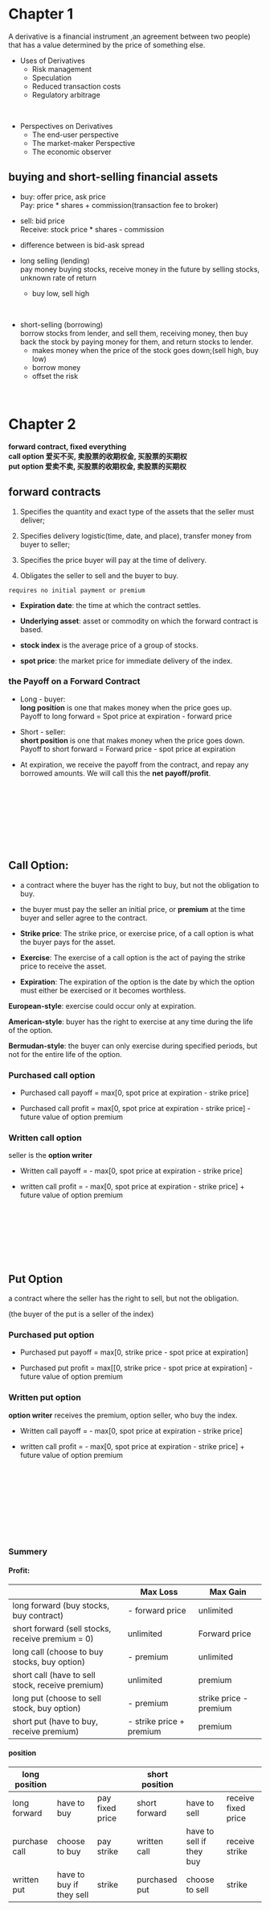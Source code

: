 # Chapter 1
A derivative is a financial instrument ,an agreement between two people) that has a value deter­mined by the price of something else.

* Uses of Derivatives
  - Risk management
  - Speculation
  - Reduced transaction costs
  - Regulatory arbitrage      
<br/>     

* Perspectives on Derivatives
  - The end-user perspective
  - The market-maker Perspective
  - The economic observer

## buying and short-selling financial assets

* buy: offer price, ask price     
Pay: price * shares + commission(transaction fee to broker)

* sell: bid price     
Receive: stock price * shares - commission

* difference between is bid-ask spread     

* long selling (lending)     
pay money buying stocks, receive money in the future by selling stocks, unknown rate of return     
  - buy low, sell high     
<br/>     

* short-selling (borrowing)     
borrow stocks from lender, and sell them, receiving money, then buy back the stock by paying money for them, and return stocks to lender.     
  - makes money when the price of the stock goes down;(sell high, buy low)
  -  borrow money     
  - offset the risk
<br/>     

# Chapter 2     
**forward contract, fixed everything**      
**call option 爱买不买, 卖股票的收期权金, 买股票的买期权**     
**put option 爱卖不卖, 买股票的收期权金, 卖股票的买期权**

## forward contracts     
1. Specifies the quantity and exact type of the assets that the seller must deliver;

2. Specifies delivery logistic(time, date, and place), transfer money from buyer to seller;     

3. Specifies the price buyer will pay at the time of delivery.

4. Obligates the seller to sell and the buyer to buy.      

`requires no initial payment or premium`     

* **Expiration date**: the time at which the contract settles.      

* **Underlying asset**: asset or com­modity on which the forward contract is based.     

* **stock index** is the average price of a group of stocks.     

* **spot price**: the market price for immediate delivery of the index.     

### the Payoff on a Forward Contract     
* Long - buyer:     
**long position** is one that makes money when the price goes up.      
Payoff to long forward = Spot price at expiration - forward price

* Short - seller:     
**short position** is one that makes money when the price goes down.     
Payoff to short forward = Forward price - spot price at expiration

* At expiration, we receive the payoff from the contract, and repay any borrowed amounts. We will call this the **net payoff/profit**.      
<br/>     
<br/>     
<br/>     
<br/>     
<br/>     
<br/>     
<br/>     

## Call Option:     
* a contract where the buyer has the right to buy, but not the obligation to buy.     

* the buyer must pay the seller an initial price, or **premium** at the time buyer and seller agree to the contract.     

* **Strike price**: The strike price, or exercise price, of a call option is what the buyer pays for the asset.   

* **Exercise**: The exercise of a call option is the act of paying the strike price to receive the asset.   

* **Expiration**: The expiration of the option is the date by which the option must either be exercised or it becomes worthless.

**European-style**: exercise could occur only at expiration.

**American-style**: buyer has the right to exercise at any time during the life of the option.     

**Bermudan-style**: the buyer can only exercise during specified periods, but not for the entire life of the option.

### Purchased call option

* Purchased call payoff  = max[0, spot price at expiration - strike price]

* Purchased call profit  = max[0, spot price at expiration - strike price] - future value of option premium     

### Written call option
seller is the **option writer**     

* Written call payoff  = - max[0, spot price at expiration - strike price]

* written call profit  = - max[0, spot price at expiration - strike price] + future value of option premium     
<br/>     
<br/>     
<br/>     
<br/>     
<br/>     
<br/>     

## Put Option     
a contract where the seller has the right to sell, but not the obligation.     

(the buyer of the put is a seller of the index)


### Purchased put option

* Purchased put payoff  = max[0, strike price - spot price at expiration]

* Purchased put profit  = max[[0, strike price - spot price at expiration] - future value of option premium     

### Written put option
**option writer** receives the premium, option seller, who buy the index.

* Written call payoff  = - max[0, spot price at expiration - strike price]

* written call profit  = - max[0, spot price at expiration - strike price] + future value of option premium       
<br/>     
<br/>     
<br/>     
<br/>     
<br/>     
<br/>     
<br/>     
<br/>            

### Summery     
#### Profit:
|   | Max Loss | Max Gain     
--- | ---| ---
long forward (buy stocks, buy contract) | - forward price | unlimited     
short forward (sell stocks, receive premium = 0) | unlimited | Forward price     
long call (choose to buy stocks, buy option) | - premium | unlimited     
short call (have to sell stock, receive premium) | unlimited | premium     
long put (choose to sell stock, buy option) | - premium | strike price - premium     
short put (have to buy, receive premium) | - strike price + premium | premium     
#### position
|long position | |  | |short position | | |       
|--- | --- | --- | --- | --- | --- | --- |    
long forward | have to buy | pay fixed price | |short forward | have to sell | receive fixed price         
purchase call | choose to buy | pay strike | | written call | have to sell if they buy| receive strike
written put | have to buy if they sell | strike | | purchased put | choose to sell | strike
